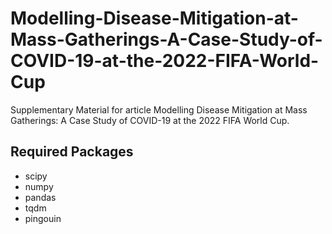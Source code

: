 # Modelling-Disease-Mitigation-at-Mass-Gatherings-A-Case-Study-of-COVID-19-at-the-2022-FIFA-World-Cup

Supplementary Material for article Modelling Disease Mitigation at Mass Gatherings: A Case Study of COVID-19 at the 2022 FIFA World Cup.


## Required Packages
- scipy
- numpy
- pandas
- tqdm
- pingouin